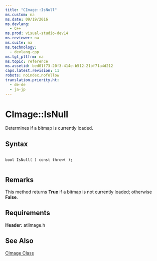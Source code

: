 ```yaml
---
title: "CImage::IsNull"
ms.custom: na
ms.date: 09/19/2016
ms.devlang: 
  - C++
ms.prod: visual-studio-dev14
ms.reviewer: na
ms.suite: na
ms.technology: 
  - devlang-cpp
ms.tgt_pltfrm: na
ms.topic: reference
ms.assetid: bed01f73-20f3-414e-b512-21bf71a4d212
caps.latest.revision: 11
robots: noindex,nofollow
translation.priority.ht: 
  - de-de
  - ja-jp
---
```

# CImage::IsNull
Determines if a bitmap is currently loaded.  
  
## Syntax  
  
```  
  
bool IsNull( ) const throw( );  
  
```  
  
## Remarks  
 This method returns **True** if a bitmap is not currently loaded; otherwise **False**.  
  
## Requirements  
 **Header:** atlimage.h  
  
## See Also  
 [CImage Class](../vs140/CImage-Class.md)